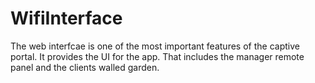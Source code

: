 # WifiInterface
The web interfcae is one of the most important features of the captive portal. It provides the UI for the app. That includes the manager remote panel and the clients walled garden. 
